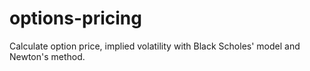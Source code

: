 # options-pricing

Calculate option price, implied volatility with Black Scholes' model and Newton's method.
